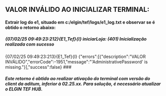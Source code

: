 ## VALOR INVÁLIDO AO INICIALIZAR TERMINAL:


#### Extrair log do e1, situado em c:/elgin/tef/logs/e1_log.txt e observar se é obtido o retorno abaixo:

##### {07/02/25 09:49:23:212}{E1_Tef}{I} 		 iniciarLoja: (401) Inicialização realizada com sucesso
{07/02/25 09:49:23:213}{E1_Tef}{I} 		 {"errors":[{"description":"VALOR INVÁLIDO","errorCode":-1951,"message":"'AdministrativePassword' is missing."}],"success":false} ###

##### Este retorno é obtido ao realizar ativação do terminal com versão do client da aditum, inferior à 02.25.xx. Para solução, é necessário atualizar o ELGIN TEF HUB.
